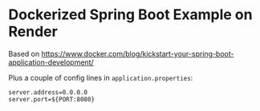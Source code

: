 # Dockerized Spring Boot Example on Render

Based on https://www.docker.com/blog/kickstart-your-spring-boot-application-development/

Plus a couple of config lines in `application.properties`:
```
server.address=0.0.0.0
server.port=${PORT:8080}
```